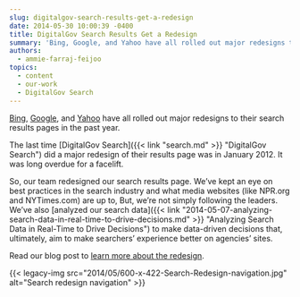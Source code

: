 ```yaml
---
slug: digitalgov-search-results-get-a-redesign
date: 2014-05-30 10:00:39 -0400
title: DigitalGov Search Results Get a Redesign
summary: 'Bing, Google, and Yahoo have all rolled out major redesigns to their search results pages in the past year. The last time DigitalGov Search did a major redesign of their results page was in January 2012. It was long overdue for a facelift. So, our team redesigned our search results page. We&#8217;ve kept an eye on best'
authors:
  - ammie-farraj-feijoo
topics:
  - content
  - our-work
  - DigitalGov Search
---
```


[Bing](http://techcrunch.com/2013/09/17/bing-reveals-its-redesign-and-latest-improvements/), [Google](http://www.fastcodesign.com/3027704/how-googles-redesigned-search-results-augur-a-more-beautiful-web), and [Yahoo](http://mashable.com/2013/06/05/yahoo-redesigns-its-search-page/) have all rolled out major redesigns to their search results pages in the past year.

The last time [DigitalGov Search]({{< link "search.md" >}} "DigitalGov Search") did a major redesign of their results page was in January 2012. It was long overdue for a facelift.

So, our team redesigned our search results page. We&#8217;ve kept an eye on best practices in the search industry and what media websites (like NPR.org and NYTimes.com) are up to, But, we&#8217;re not simply following the leaders. We&#8217;ve also [analyzed our search data]({{< link "2014-05-07-analyzing-search-data-in-real-time-to-drive-decisions.md" >}} "Analyzing Search Data in Real-Time to Drive Decisions") to make data-driven decisions that, ultimately, aim to make searchers&#8217; experience better on agencies&#8217; sites.

Read our blog post to [learn more about the redesign](http://search.digitalgov.gov/blog/serp-redesign.html).

{{< legacy-img src="2014/05/600-x-422-Search-Redesign-navigation.jpg" alt="Search redesign navigation" >}}